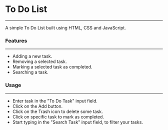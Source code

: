 # To Do List
---
A simple To Do List built using HTML, CSS and JavaScript.

### Features
---
+ Adding a new task. 
+ Removing a selected task.
+ Marking a selected task as completed.
+ Searching a task.

### Usage
---
+ Enter task in the "To Do Task" input field.
+ Click on the Add button.
+ Click on the Trash icon to delete some task.
+ Click on specific task to mark as completed.
+ Start typing in the "Search Task" input field, to filter your tasks.